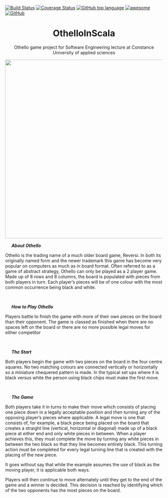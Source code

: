 [![Build Status](https://travis-ci.org/marcothuemmler/de.htwg.se.OthelloInScala.svg?branch=master)](https://travis-ci.org/marcothuemmler/de.htwg.se.OthelloInScala)
[![Coverage Status](https://coveralls.io/repos/github/marcothuemmler/de.htwg.se.OthelloInScala/badge.svg)](https://coveralls.io/github/marcothuemmler/de.htwg.se.OthelloInScala?branch=master)
[![GitHub top language](https://img.shields.io/github/languages/top/marcothuemmler/OthelloInScala.svg?color=RED)](https://scala-lang.org)
[![awesome](https://img.shields.io/static/v1.svg?label=cool&message=110.0%&color=BLUE)](https://www.youtube.com/watch?v=dQw4w9WgXcQ)
[![GitHub](https://img.shields.io/github/license/marcothuemmler/OthelloInScala.svg)](https://github.com/marcothuemmler/de.htwg.se.OthelloInScala/blob/master/LICENSE)
<h1 align="center">OthelloInScala</h1>
<p align="center">Othello game project for Software Engineering lecture at Constance University of applied sciences</p>



<p align="center"><img src="https://raw.githubusercontent.com/marcothuemmler/de.htwg.se.OthelloInScala/GUI/scorepanel_test_1/screenshot.png" width="570"/></p>


***&nbsp;&nbsp;&nbsp;&nbsp;&nbsp;&nbsp;About Othello***

Othello is the trading name of a much older board game, Reversi. In both its originally named form and the newer trademark this game has become very popular on computers as much as in board format. Often referred to as a game of abstract strategy, Othello can only be played as a 2 player game. Made up of 8 rows and 8 columns, the board is populated with pieces from both players in turn. Each player’s pieces will be of one colour with the most common occurrence being black and white.

<br>

***&nbsp;&nbsp;&nbsp;&nbsp;&nbsp;&nbsp;How to Play Othello***

Players battle to finish the game with more of their own pieces on the board than their opponent. The game is classed as finished when there are no spaces left on the board or there are no more possible legal moves for either competitor

<br>

***&nbsp;&nbsp;&nbsp;&nbsp;&nbsp;&nbsp;The Start***

Both players begin the game with two pieces on the board in the four centre squares. No two matching colours are connected vertically or horizontally so a miniature chequered pattern is made. In the typical set ups where it is black versus white the person using black chips must make the first move.

<br>

***&nbsp;&nbsp;&nbsp;&nbsp;&nbsp;&nbsp;The Game***

Both players take it in turns to make their move which consists of placing one piece down in a legally acceptable position and then turning any of the opposing player’s pieces where applicable. A legal move is one that consists of, for example, a black piece being placed on the board that creates a straight line (vertical, horizontal or diagonal) made up of a black piece at either end and only white pieces in between. When a player achieves this, they must complete the move by turning any white pieces in between the two black so that they line becomes entirely black. This turning action must be completed for every legal turning line that is created with the placing of the new piece.

It goes without say that while the example assumes the use of black as the moving player, it is applicable both ways.

Players will then continue to move alternately until they get to the end of the game and a winner is decided. This decision is reached by identifying which of the two opponents has the most pieces on the board.
